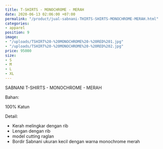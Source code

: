 ```yaml
---
title: T-SHIRTS - MONOCHROME - MERAH
date: 2020-06-13 02:06:00 +07:00
permalink: "/product/jual-sabnani-THIRTS-SHIRTS-MONOCHROME-MERAH.html"
categories:
- apparel
position: 9
image:
- "/uploads/TSHIRT%20-%20MONOCHROME%20-%20RED%201.jpg"
- "/uploads/TSHIRT%20-%20MONOCHROME%20-%20RED%202.jpg"
price: 95000
size:
- S
- M
- L
- XL
---
```


SABNANI
T-SHIRTS - MONOCHROME - MERAH

Bahan:

100% Katun

Detail:

- Kerah melingkar dengan rib
- Lengan dengan rib
- model cutting raglan
- Bordir Sabnani ukuran kecil dengan warna monochrome merah